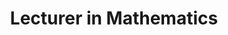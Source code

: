 ---
layout: content

number: 3
company: "San Francisco State University"
period: "September, 2014 - December, 2015"
title: "Lecturer in Mathematics"
supervisor: Dr. David Bao 
location: "San Francisco, CA"
description: "I was the principal instructor for several sections of college algebra and precalculus.  I helped develop and administer a large online calculus course for 200+ students."
---